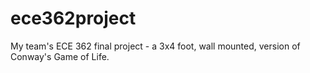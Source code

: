 ece362project
=============
My team's ECE 362 final project - a 3x4 foot, wall mounted, version of Conway's Game of Life.
